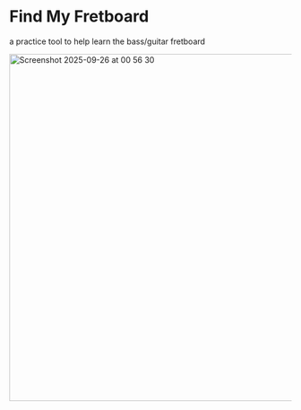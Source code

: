 # Find My Fretboard

a practice tool to help learn the bass/guitar fretboard

<img width="1368" height="619" alt="Screenshot 2025-09-26 at 00 56 30" src="https://github.com/user-attachments/assets/fe00279e-43a2-463b-8935-805bd2fe6e3a" />
